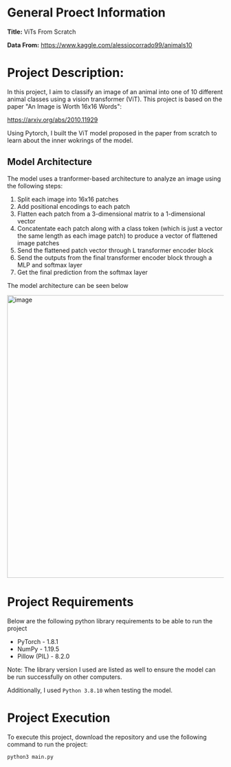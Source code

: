 # General Proect Information
<b>Title:</b> ViTs From Scratch

<b>Data From:</b> https://www.kaggle.com/alessiocorrado99/animals10

# Project Description:
In this project, I aim to classify an image of an animal into one of 10 different animal classes using a vision transformer (ViT). This project is based on the paper "An Image is Worth 16x16 Words":

https://arxiv.org/abs/2010.11929

Using Pytorch, I built the ViT model proposed in the paper from scratch to learn about the inner wokrings of the model.

## Model Architecture

The model uses a tranformer-based architecture to analyze an image using the following steps:
1. Split each image into 16x16 patches
2. Add positional encodings to each patch
3. Flatten each patch from a 3-dimensional matrix to a 1-dimensional vector
4. Concatentate each patch along with a class token (which is just a vector the same length as each image patch) to produce a vector of flattened image patches
6. Send the flattened patch vector through L transformer encoder block
7. Send the outputs from the final transformer encoder block through a MLP and softmax layer
8. Get the final prediction from the softmax layer

The model architecture can be seen below

<img width="658" alt="image" src="https://user-images.githubusercontent.com/43501738/159134339-857a563b-e341-418f-ab00-e9a117d683f5.png">

# Project Requirements
Below are the following python library requirements to be able to run the project

- PyTorch - 1.8.1
- NumPy - 1.19.5
- Pillow (PIL) - 8.2.0

Note: The library version I used are listed as well to ensure the model can be run successfully on other computers.

Additionally, I used `Python 3.8.10` when testing the model.

# Project Execution
To execute this project, download the repository and use the following command to run the project:

`python3 main.py`
